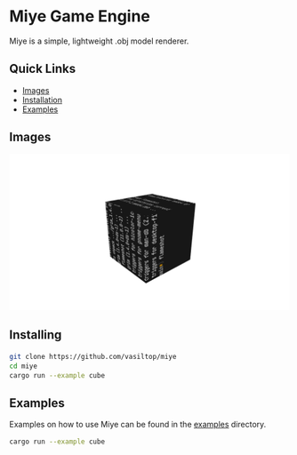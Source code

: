 # Miye Game Engine

Miye is a simple, lightweight .obj model renderer.

## Quick Links
- [Images](#Images)
- [Installation](#installing)
- [Examples](#examples)

## Images

![image 1](./images/demo_cube.png)

## Installing

```bash
git clone https://github.com/vasiltop/miye
cd miye
cargo run --example cube
```

## Examples
Examples on how to use Miye can be found in the [examples](examples) directory.

```bash
cargo run --example cube
```
